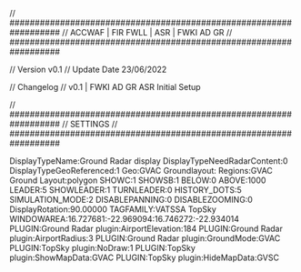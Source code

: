 // ##################################################################
//                 ACCWAF | FIR FWLL | ASR | FWKI AD GR
// ##################################################################

// Version v0.1
// Update Date 23/06/2022

// Changelog
// v0.1 | FWKI AD GR ASR Initial Setup


// ##################################################################
//                 SETTINGS
// ##################################################################

DisplayTypeName:Ground Radar display
DisplayTypeNeedRadarContent:0
DisplayTypeGeoReferenced:1
Geo:GVAC Groundlayout:
Regions:GVAC Ground Layout:polygon
SHOWC:1
SHOWSB:1
BELOW:0
ABOVE:1000
LEADER:5
SHOWLEADER:1
TURNLEADER:0
HISTORY_DOTS:5
SIMULATION_MODE:2
DISABLEPANNING:0
DISABLEZOOMING:0
DisplayRotation:90.00000
TAGFAMILY:VATSSA TopSky
WINDOWAREA:16.727681:-22.969094:16.746272:-22.934014
PLUGIN:Ground Radar plugin:AirportElevation:184
PLUGIN:Ground Radar plugin:AirportRadius:3
PLUGIN:Ground Radar plugin:GroundMode:GVAC
PLUGIN:TopSky plugin:NoDraw:1
PLUGIN:TopSky plugin:ShowMapData:GVAC
PLUGIN:TopSky plugin:HideMapData:GVSC